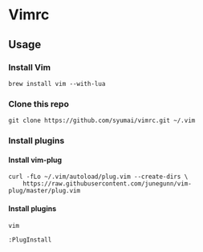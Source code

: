# Vimrc

## Usage

### Install Vim

```console
brew install vim --with-lua
```

### Clone this repo

```console
git clone https://github.com/syumai/vimrc.git ~/.vim
```

### Install plugins

#### Install vim-plug

```console
curl -fLo ~/.vim/autoload/plug.vim --create-dirs \
    https://raw.githubusercontent.com/junegunn/vim-plug/master/plug.vim
```

#### Install plugins

```console
vim

:PlugInstall
```
